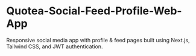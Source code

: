 # Quotea-Social-Feed-Profile-Web-App
Responsive social media app with profile &amp; feed pages built using Next.js, Tailwind CSS, and JWT authentication.
